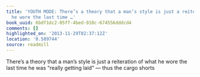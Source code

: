 ```yaml
---
title: 'YOUTH MODE: There’s a theory that a man’s style is just a reiteration of what
  he wore the last time …'
book_uuid: 6bdf1dc2-05ff-4bed-910c-674556dddcd4
comments: []
highlighted_on: '2013-11-29T02:37:12Z'
location: '0.589744'
source: readmill
---
```


There’s a theory that a man’s style is just a reiteration of what he wore the last time he was “really getting laid” — thus the cargo shorts